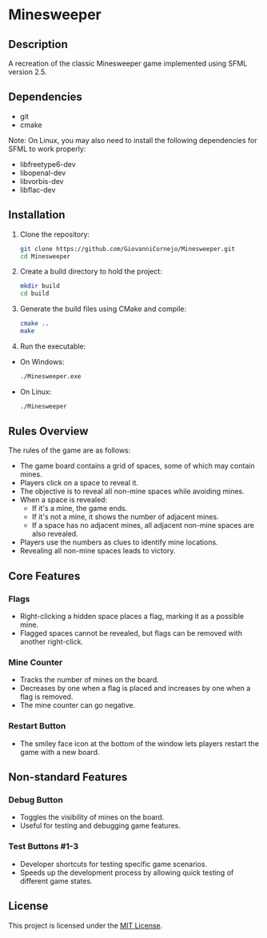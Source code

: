 # Minesweeper

## Description

A recreation of the classic Minesweeper game implemented using SFML version 2.5.

## Dependencies

- git
- cmake

Note: On Linux, you may also need to install the following dependencies for SFML to work properly:

- libfreetype6-dev
- libopenal-dev
- libvorbis-dev
- libflac-dev

## Installation

1. Clone the repository:
   ```bash
   git clone https://github.com/GiovanniCornejo/Minesweeper.git
   cd Minesweeper
   ```
2. Create a build directory to hold the project:
   ```bash
   mkdir build
   cd build
   ```
3. Generate the build files using CMake and compile:

   ```bash
   cmake ..
   make
   ```

4. Run the executable:

- On Windows:
  ```bash
  ./Minesweeper.exe
  ```
- On Linux:
  ```bash
  ./Minesweeper
  ```

## Rules Overview

The rules of the game are as follows:

- The game board contains a grid of spaces, some of which may contain mines.
- Players click on a space to reveal it.
- The objective is to reveal all non-mine spaces while avoiding mines.
- When a space is revealed:
  - If it's a mine, the game ends.
  - If it's not a mine, it shows the number of adjacent mines.
  - If a space has no adjacent mines, all adjacent non-mine spaces are also revealed.
- Players use the numbers as clues to identify mine locations.
- Revealing all non-mine spaces leads to victory.

## Core Features

### Flags

- Right-clicking a hidden space places a flag, marking it as a possible mine.
- Flagged spaces cannot be revealed, but flags can be removed with another right-click.

### Mine Counter

- Tracks the number of mines on the board.
- Decreases by one when a flag is placed and increases by one when a flag is removed.
- The mine counter can go negative.

### Restart Button

- The smiley face icon at the bottom of the window lets players restart the game with a new board.

## Non-standard Features

### Debug Button

- Toggles the visibility of mines on the board.
- Useful for testing and debugging game features.

### Test Buttons #1-3

- Developer shortcuts for testing specific game scenarios.
- Speeds up the development process by allowing quick testing of different game states.

## License

This project is licensed under the [MIT License](LICENSE).
